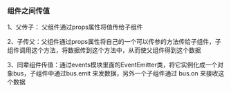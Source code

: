 ### 组件之间传值

1、父传子： 父组件通过props属性将值传给子组件

2、子传父：父组件通过props属性将自己的一个可以传参的方法传给子组件，子组件调用这个方法，将数据传到这个方法中，从而使父组件得到这个数据

3、同辈组件传值：通过events模块里面的EventEmitter类，将它实例化成一个对象bus，子组件中通过bus.emit 来发数据，另外一个子组件通过 bus.on  来接收这个数据

